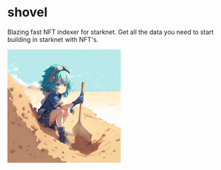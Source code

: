 # shovel

Blazing fast NFT indexer for starknet.
Get all the data you need to start building in starknet with NFT's.

![shovel in sand](logo.png?raw=true "Title")
